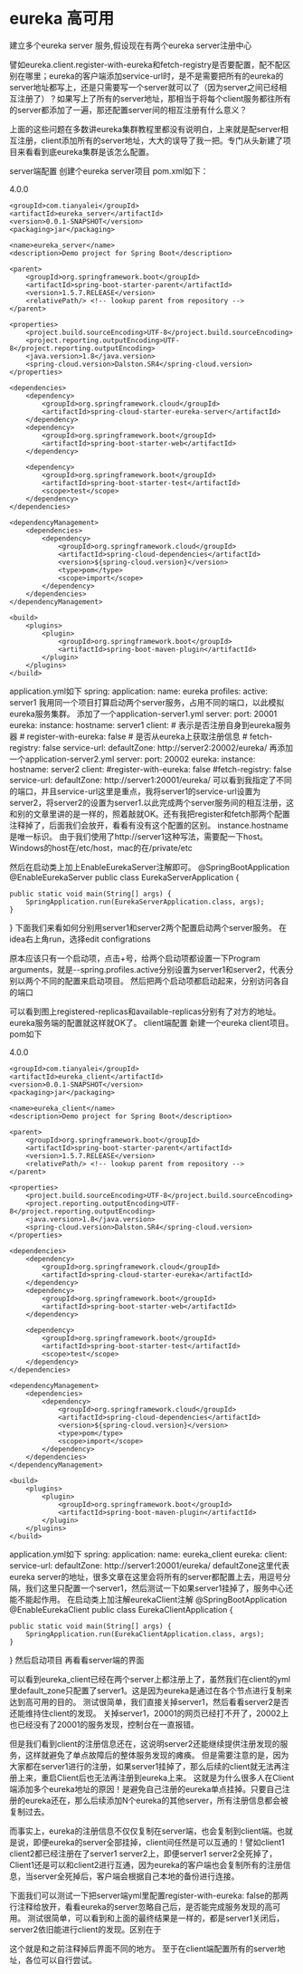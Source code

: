 eureka 高可用
==============

 建立多个eureka server 服务,假设现在有两个eureka server注册中心

譬如eureka.client.register-with-eureka和fetch-registry是否要配置，配不配区别在哪里；eureka的客户端添加service-url时，是不是需要把所有的eureka的server地址都写上，还是只需要写一个server就可以了（因为server之间已经相互注册了）？如果写上了所有的server地址，那相当于将每个client服务都往所有的server都添加了一遍，那还配置server间的相互注册有什么意义？

上面的这些问题在多数讲eureka集群教程里都没有说明白，上来就是配server相互注册，client添加所有的server地址，大大的误导了我一把。专门从头新建了项目来看看到底eureka集群是该怎么配置。

server端配置
创建个eureka server项目
pom.xml如下：
<?xml version="1.0" encoding="UTF-8"?>
<project xmlns="http://maven.apache.org/POM/4.0.0" xmlns:xsi="http://www.w3.org/2001/XMLSchema-instance"
	xsi:schemaLocation="http://maven.apache.org/POM/4.0.0 http://maven.apache.org/xsd/maven-4.0.0.xsd">
	<modelVersion>4.0.0</modelVersion>
 
	<groupId>com.tianyalei</groupId>
	<artifactId>eureka_server</artifactId>
	<version>0.0.1-SNAPSHOT</version>
	<packaging>jar</packaging>
 
	<name>eureka_server</name>
	<description>Demo project for Spring Boot</description>
 
	<parent>
		<groupId>org.springframework.boot</groupId>
		<artifactId>spring-boot-starter-parent</artifactId>
		<version>1.5.7.RELEASE</version>
		<relativePath/> <!-- lookup parent from repository -->
	</parent>
 
	<properties>
		<project.build.sourceEncoding>UTF-8</project.build.sourceEncoding>
		<project.reporting.outputEncoding>UTF-8</project.reporting.outputEncoding>
		<java.version>1.8</java.version>
		<spring-cloud.version>Dalston.SR4</spring-cloud.version>
	</properties>
 
	<dependencies>
		<dependency>
			<groupId>org.springframework.cloud</groupId>
			<artifactId>spring-cloud-starter-eureka-server</artifactId>
		</dependency>
		<dependency>
			<groupId>org.springframework.boot</groupId>
			<artifactId>spring-boot-starter-web</artifactId>
		</dependency>
 
		<dependency>
			<groupId>org.springframework.boot</groupId>
			<artifactId>spring-boot-starter-test</artifactId>
			<scope>test</scope>
		</dependency>
	</dependencies>
 
	<dependencyManagement>
		<dependencies>
			<dependency>
				<groupId>org.springframework.cloud</groupId>
				<artifactId>spring-cloud-dependencies</artifactId>
				<version>${spring-cloud.version}</version>
				<type>pom</type>
				<scope>import</scope>
			</dependency>
		</dependencies>
	</dependencyManagement>
 
	<build>
		<plugins>
			<plugin>
				<groupId>org.springframework.boot</groupId>
				<artifactId>spring-boot-maven-plugin</artifactId>
			</plugin>
		</plugins>
	</build>
 
 
</project>
application.yml如下
spring:
  application:
    name: eureka
  profiles:
    active: server1
我用同一个项目打算启动两个server服务，占用不同的端口，以此模拟eureka服务集群。
添加了一个application-server1.yml
server:
  port: 20001
eureka:
  instance:
    hostname: server1
  client:
    # 表示是否注册自身到eureka服务器
    # register-with-eureka: false
    # 是否从eureka上获取注册信息
    # fetch-registry: false
    service-url:
      defaultZone: http://server2:20002/eureka/
再添加一个application-server2.yml
server:
  port: 20002
eureka:
  instance:
    hostname: server2
  client:
    #register-with-eureka: false
    #fetch-registry: false
    service-url:
      defaultZone: http://server1:20001/eureka/
可以看到我指定了不同的端口，并且service-url这里是重点，我将server1的service-url设置为server2，将server2的设置为server1.以此完成两个server服务间的相互注册，这和别的文章里讲的是一样的，照着敲就OK。还有我把register和fetch那两个配置注释掉了，后面我们会放开，看看有没有这个配置的区别。
instance.hostname是唯一标识。
由于我们使用了http://server1这种写法，需要配一下host。Windows的host在/etc/host，mac的在/private/etc


然后在启动类上加上EnableEurekaServer注解即可。
@SpringBootApplication
@EnableEurekaServer
public class EurekaServerApplication {
 
	public static void main(String[] args) {
		SpringApplication.run(EurekaServerApplication.class, args);
	}
}
下面我们来看如何分别用server1和server2两个配置启动两个server服务。
在idea右上角run，选择edit configrations 




原本应该只有一个启动项，点击+号，给两个启动项都设置一下Program arguments，就是--spring.profiles.active分别设置为server1和server2，代表分别以两个不同的配置来启动项目。
然后把两个启动项都启动起来，分别访问各自的端口





可以看到图上registered-replicas和available-replicas分别有了对方的地址。
eureka服务端的配置就这样就OK了。
client端配置
新建一个eureka client项目。
pom如下
<?xml version="1.0" encoding="UTF-8"?>
<project xmlns="http://maven.apache.org/POM/4.0.0" xmlns:xsi="http://www.w3.org/2001/XMLSchema-instance"
	xsi:schemaLocation="http://maven.apache.org/POM/4.0.0 http://maven.apache.org/xsd/maven-4.0.0.xsd">
	<modelVersion>4.0.0</modelVersion>
 
	<groupId>com.tianyalei</groupId>
	<artifactId>eureka_client</artifactId>
	<version>0.0.1-SNAPSHOT</version>
	<packaging>jar</packaging>
 
	<name>eureka_client</name>
	<description>Demo project for Spring Boot</description>
 
	<parent>
		<groupId>org.springframework.boot</groupId>
		<artifactId>spring-boot-starter-parent</artifactId>
		<version>1.5.7.RELEASE</version>
		<relativePath/> <!-- lookup parent from repository -->
	</parent>
 
	<properties>
		<project.build.sourceEncoding>UTF-8</project.build.sourceEncoding>
		<project.reporting.outputEncoding>UTF-8</project.reporting.outputEncoding>
		<java.version>1.8</java.version>
		<spring-cloud.version>Dalston.SR4</spring-cloud.version>
	</properties>
 
	<dependencies>
		<dependency>
			<groupId>org.springframework.cloud</groupId>
			<artifactId>spring-cloud-starter-eureka</artifactId>
		</dependency>
		<dependency>
			<groupId>org.springframework.boot</groupId>
			<artifactId>spring-boot-starter-web</artifactId>
		</dependency>
 
		<dependency>
			<groupId>org.springframework.boot</groupId>
			<artifactId>spring-boot-starter-test</artifactId>
			<scope>test</scope>
		</dependency>
	</dependencies>
 
	<dependencyManagement>
		<dependencies>
			<dependency>
				<groupId>org.springframework.cloud</groupId>
				<artifactId>spring-cloud-dependencies</artifactId>
				<version>${spring-cloud.version}</version>
				<type>pom</type>
				<scope>import</scope>
			</dependency>
		</dependencies>
	</dependencyManagement>
 
	<build>
		<plugins>
			<plugin>
				<groupId>org.springframework.boot</groupId>
				<artifactId>spring-boot-maven-plugin</artifactId>
			</plugin>
		</plugins>
	</build>
 
 
</project>
application.yml如下
spring:
  application:
    name: eureka_client
eureka:
  client:
    service-url:
      defaultZone: http://server1:20001/eureka/
defaultZone这里代表eureka server的地址，很多文章在这里会将所有的server都配置上去，用逗号分隔，我们这里只配置一个server1，然后测试一下如果server1挂掉了，服务中心还能不能起作用。
在启动类上加注解eurekaClient注解
@SpringBootApplication
@EnableEurekaClient
public class EurekaClientApplication {
 
	public static void main(String[] args) {
		SpringApplication.run(EurekaClientApplication.class, args);
	}
}
然后启动项目
再看看server端的界面



可以看到eureka_client已经在两个server上都注册上了，虽然我们在client的yml里default_zone只配置了server1。这是因为eureka是通过在各个节点进行复制来达到高可用的目的。
测试很简单，我们直接关掉server1，然后看看server2是否还能维持住client的发现。
关掉server1，20001的网页已经打不开了，20002上也已经没有了20001的服务发现，控制台在一直报错。




但是我们看到client的注册信息还在，这说明server2还能继续提供注册发现的服务，这样就避免了单点故障后的整体服务发现的瘫痪。
但是需要注意的是，因为大家都在server1进行的注册，如果server1挂掉了，那么后续的client就无法再注册上来，重启Client后也无法再注册到eureka上来。
这就是为什么很多人在Client端添加多个eureka地址的原因！是避免自己注册的eureka单点挂掉。只要自己注册的eureka还在，那么后续添加N个eureka的其他server，所有注册信息都会被复制过去。

而事实上，eureka的注册信息不仅仅复制在server端，也会复制到client端。也就是说，即便eureka的server全部挂掉，client间任然是可以互通的！譬如client1 client2都已经注册在了server1 server2上，即便server1 server2全死掉了，Client1还是可以和client2进行互通，因为eureka的客户端也会复制所有的注册信息，当server全死掉后，客户端会根据自己本地的备份进行连接。

下面我们可以测试一下把server端yml里配置register-with-eureka: false的那两行注释给放开，看看eureka的server忽略自己后，是否能完成服务发现的高可用。
测试很简单，可以看到和上面的最终结果是一样的，都是server1关闭后，server2依旧能进行client的发现。区别在于


这个就是和之前注释掉后界面不同的地方。
至于在client端配置所有的server地址，各位可以自行尝试。